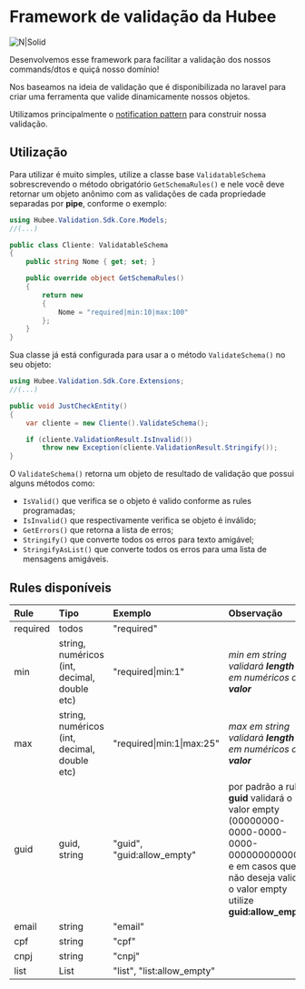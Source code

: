 # Framework de validação da Hubee

![N|Solid](https://media-exp1.licdn.com/dms/image/C4E0BAQHOp41isf2byw/company-logo_200_200/0?e=1611792000&v=beta&t=R627Tkw1cwQgb-LjNTJh_4auJWQsQieuU4wHoyLfIDA)

Desenvolvemos esse framework para facilitar a validação dos nossos commands/dtos e quiçá nosso domínio!

Nos baseamos na ideia de validação que é disponibilizada no laravel para criar uma ferramenta que valide dinamicamente nossos objetos.

Utilizamos principalmente o [notification pattern](https://martinfowler.com/articles/replaceThrowWithNotification.html) para construir nossa validação.

## Utilização

Para utilizar é muito simples, utilize a classe base `ValidatableSchema` sobrescrevendo o método obrigatório `GetSchemaRules()` e nele você deve retornar um objeto anônimo com as validações de cada propriedade separadas por **pipe**, conforme o exemplo:

```c#
using Hubee.Validation.Sdk.Core.Models;
//(...)

public class Cliente: ValidatableSchema
{
    public string Nome { get; set; }

    public override object GetSchemaRules()
    {
        return new
        {
            Nome = "required|min:10|max:100"
        };
    }
}
```

Sua classe já está configurada para usar a o método `ValidateSchema()` no seu objeto:

```c#
using Hubee.Validation.Sdk.Core.Extensions;
//(...)

public void JustCheckEntity()
{
    var cliente = new Cliente().ValidateSchema();

    if (cliente.ValidationResult.IsInvalid())
        throw new Exception(cliente.ValidationResult.Stringify());
}
```

O `ValidateSchema()` retorna um objeto de resultado de validação que possui alguns métodos como:

+ `IsValid()` que verifica se o objeto é valido conforme as rules programadas;
+ `IsInvalid()` que respectivamente verifica se objeto é inválido;
+ `GetErrors()` que retorna a lista de erros;
+ `Stringify()` que converte todos os erros para texto amigável;
+ `StringifyAsList()` que converte todos os erros para uma lista de mensagens amigáveis.

## Rules disponíveis

| Rule | Tipo | Exemplo | Observação |
|:----|:----|:-------|:----------|
| required | todos | "required"|
| min | string, numéricos (int, decimal, double etc) | "required\|min:1" | *min em string validará **length** e em numéricos o **valor***|
| max | string, numéricos (int, decimal, double etc) | "required\|min:1\|max:25" | *max em string validará **length** e em numéricos o **valor***|
| guid | guid, string | "guid", "guid:allow_empty" | por padrão a rule **guid** validará o valor empty (00000000-0000-0000-0000-000000000000) e em casos que não deseja validar o valor empty utilize **guid:allow_empty**
| email | string | "email"|
| cpf | string | "cpf"|
| cnpj | string | "cnpj"|
| list | List<T> | "list", "list:allow_empty"|
